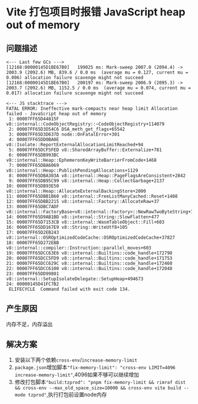 # Vite 打包项目时报错 JavaScript heap out of memory

## 问题描述
```vue
<--- Last few GCs --->
[12168:00000145D1BE67B0]   199025 ms: Mark-sweep 2007.0 (2094.4) -> 2003.9 (2092.6) MB, 839.6 / 0.0 ms  (average mu = 0.127, current mu = 0.006) allocation failure scavenge might not succeed
[12168:00000145D1BE67B0]   200197 ms: Mark-sweep 2006.9 (2095.3) -> 2003.7 (2092.6) MB, 1152.5 / 0.0 ms  (average mu = 0.074, current mu = 0.017) allocation failure scavenge might not succeed

<--- JS stacktrace --->
FATAL ERROR: Ineffective mark-compacts near heap limit Allocation failed - JavaScript heap out of memory
 1: 00007FF65D44815F v8::internal::CodeObjectRegistry::~CodeObjectRegistry+114079
 2: 00007FF65D3D54C6 DSA_meth_get_flags+65542
 3: 00007FF65D3D637D node::OnFatalError+301
 4: 00007FF65DD0BA0E v8::Isolate::ReportExternalAllocationLimitReached+94
 5: 00007FF65DCF5FED v8::SharedArrayBuffer::Externalize+781
 6: 00007FF65DB993BC v8::internal::Heap::EphemeronKeyWriteBarrierFromCode+1468
 7: 00007FF65DBA6069 v8::internal::Heap::PublishPendingAllocations+1129
 8: 00007FF65DBA303A v8::internal::Heap::PageFlagsAreConsistent+2842
 9: 00007FF65DB95C99 v8::internal::Heap::CollectGarbage+2137
10: 00007FF65DB93E50 v8::internal::Heap::AllocateExternalBackingStore+2000
11: 00007FF65DBB1B60 v8::internal::FreeListManyCached::Reset+1408
12: 00007FF65DBB2215 v8::internal::Factory::AllocateRaw+37
13: 00007FF65DBC7ADF v8::internal::FactoryBase<v8::internal::Factory>::NewRawTwoByteString+79
14: 00007FF65D9AB1BD v8::internal::String::SlowFlatten+477
15: 00007FF65D7153CB v8::internal::WasmTableObject::Fill+603
16: 00007FF65DD167E9 v8::String::WriteUtf8+105
17: 00007FF65D2EB243 v8::internal::OSROptimizedCodeCache::OSROptimizedCodeCache+37827
18: 00007FF65D272EBB v8::internal::compiler::Instruction::parallel_moves+603
19: 00007FF65DCC63E6 v8::internal::Builtins::code_handle+172790
20: 00007FF65DCC5FD9 v8::internal::Builtins::code_handle+171753
21: 00007FF65DCC629C v8::internal::Builtins::code_handle+172460
22: 00007FF65DCC6100 v8::internal::Builtins::code_handle+172048
23: 00007FF65DD99801 v8::internal::SetupIsolateDelegate::SetupHeap+494673
24: 00000145D41FC7B2
 ELIFECYCLE  Command failed with exit code 134.
```
## 产生原因
内存不足，内存溢出

## 解决方案
1. 安装以下两个依赖`cross-env`/`increase-memory-limit`
2. `package.json`增加脚本`"fix-memory-limit": "cross-env LIMIT=4096 increase-memory-limit"`,4096如果不够可以继续增加
3. 修改打包脚本`"build:tzprod": "pnpm fix-memory-limit && rimraf dist && cross-env --max_old_space_size=10000 && cross-env vite build --mode tzprod"`,执行打包前设置node内存
